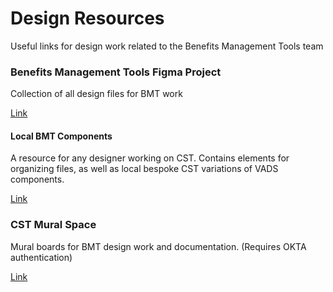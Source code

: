 # Design Resources
Useful links for design work related to the Benefits Management Tools team

### Benefits Management Tools Figma Project

Collection of all design files for BMT work

[Link](https://www.figma.com/files/project/175598391/Benefits-Management-Tools?fuid=1046561086805876994)

#### Local BMT Components 

A resource for any designer working on CST. Contains elements for organizing files, as well as local bespoke CST variations of VADS components.

[Link](https://www.figma.com/file/lbRZz68qGRGTdUigcoJq3a/Local-BMT-Components?type=design&node-id=24-7&mode=design&t=ukDdQoSFmlnRaKLn-11)

### CST Mural Space 

Mural boards for BMT design work and documentation. (Requires OKTA authentication)


[Link](https://app.mural.co/t/departmentofveteransaffairs9999/r/1613770853903?folderUuid=9e1456d1-4532-434c-b053-f7694afc5795)
